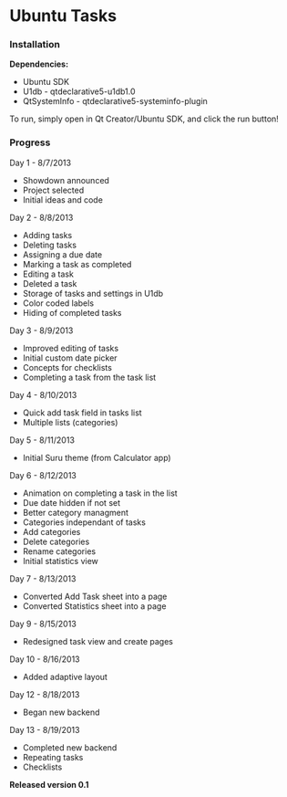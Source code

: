 Ubuntu Tasks
============

### Installation ###

**Dependencies:**

 * Ubuntu SDK
 * U1db - qtdeclarative5-u1db1.0
 * QtSystemInfo - qtdeclarative5-systeminfo-plugin

To run, simply open in Qt Creator/Ubuntu SDK, and click the run button!

### Progress ###

Day 1 - 8/7/2013

 * Showdown announced
 * Project selected
 * Initial ideas and code

Day 2 - 8/8/2013

 * Adding tasks
 * Deleting tasks
 * Assigning a due date
 * Marking a task as completed
 * Editing a task
 * Deleted a task
 * Storage of tasks and settings in U1db
 * Color coded labels
 * Hiding of completed tasks

Day 3 - 8/9/2013

 * Improved editing of tasks
 * Initial custom date picker
 * Concepts for checklists
 * Completing a task from the task list

Day 4 - 8/10/2013

 * Quick add task field in tasks list
 * Multiple lists (categories)

Day 5 - 8/11/2013

 * Initial Suru theme (from Calculator app)

Day 6 - 8/12/2013

 * Animation on completing a task in the list
 * Due date hidden if not set
 * Better category managment
 * Categories independant of tasks
 * Add categories
 * Delete categories
 * Rename categories
 * Initial statistics view

Day 7 - 8/13/2013
 * Converted Add Task sheet into a page
 * Converted Statistics sheet into a page

Day 9 - 8/15/2013
 * Redesigned task view and create pages

Day 10 - 8/16/2013
 * Added adaptive layout

Day 12 - 8/18/2013
 * Began new backend

Day 13 - 8/19/2013
 * Completed new backend
 * Repeating tasks
 * Checklists

**Released version 0.1**
